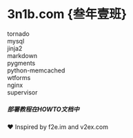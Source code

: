 3n1b.com {叁年壹班}
========

tornado  
mysql  
jinja2  
markdown  
pygments  
python-memcached  
wtforms  
nginx  
supervisor  

##### 部署教程在HOWTO文档中
  
❤ Inspired by f2e.im and v2ex.com
